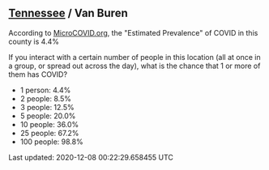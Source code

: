 
## [Tennessee](/united-states/tennessee) / Van Buren

According to [MicroCOVID.org](http://microcovid.org),
the "Estimated Prevalence" of COVID in this county is 4.4%

If you interact with a certain number of people in this location
(all at once in a group, or spread out across the day), what is the chance that
1 or more of them has COVID?

- 1 person: 4.4%
- 2 people: 8.5%
- 3 people: 12.5%
- 5 people: 20.0%
- 10 people: 36.0%
- 25 people: 67.2%
- 100 people: 98.8%

Last updated: 2020-12-08 00:22:29.658455 UTC
